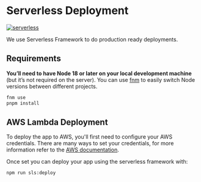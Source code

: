 # Serverless Deployment

[![serverless](http://public.serverless.com/badges/v3.svg)](http://www.serverless.com)

We use Serverless Framework to do production ready deployments.

## Requirements

**You’ll need to have Node 18 or later on your local development machine** (but it’s not required on the server). You can use [fnm](https://github.com/Schniz/fnm) to easily switch Node versions between different projects.

```sh
fnm use
pnpm install
```

## AWS Lambda Deployment

To deploy the app to AWS, you'll first need to configure your AWS credentials. There are many ways
to set your credentials, for more information refer to the [AWS documentation](https://docs.aws.amazon.com/cli/latest/userguide/cli-configure-quickstart.html).

Once set you can deploy your app using the serverless framework with:

```sh
npm run sls:deploy
```
